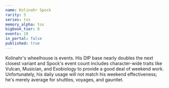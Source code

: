```yaml
---
name: Kolinahr Spock
rarity: 5
series: tos
memory_alpha: tos
bigbook_tier: 8
events: 18
in_portal: false
published: true
---
```


Kolinahr's wheelhouse is events. His DIP base nearly doubles the next closest variant and Spock's event count includes character-wide traits like Vulcan, Musician, and Exobiology to provide a good deal of weekend work. Unfortunately, his daily usage will not match his weekend effectiveness; he's merely average for shuttles, voyages, and gauntlet.
